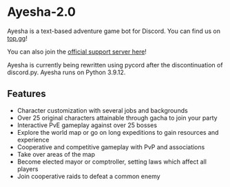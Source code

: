 # Ayesha-2.0

Ayesha is a text-based adventure game bot for Discord. You can find us on [top.gg](https://top.gg/bot/767234703161294858)!

You can also join the [official support server here](https://discord.gg/FRTTARhN44)!


Ayesha is currently being rewritten using pycord after the discontinuation of discord.py.
Ayesha runs on Python 3.9.12.

## Features
- Character customization with several jobs and backgrounds
- Over 25 original characters attainable through gacha to join your party
- Interactive PvE gameplay against over 25 bosses
- Explore the world map or go on long expeditions to gain resources and experience
- Cooperative and competitive gameplay with PvP and associations
- Take over areas of the map
- Become elected mayor or comptroller, setting laws which affect all players
- Join cooperative raids to defeat a common enemy
